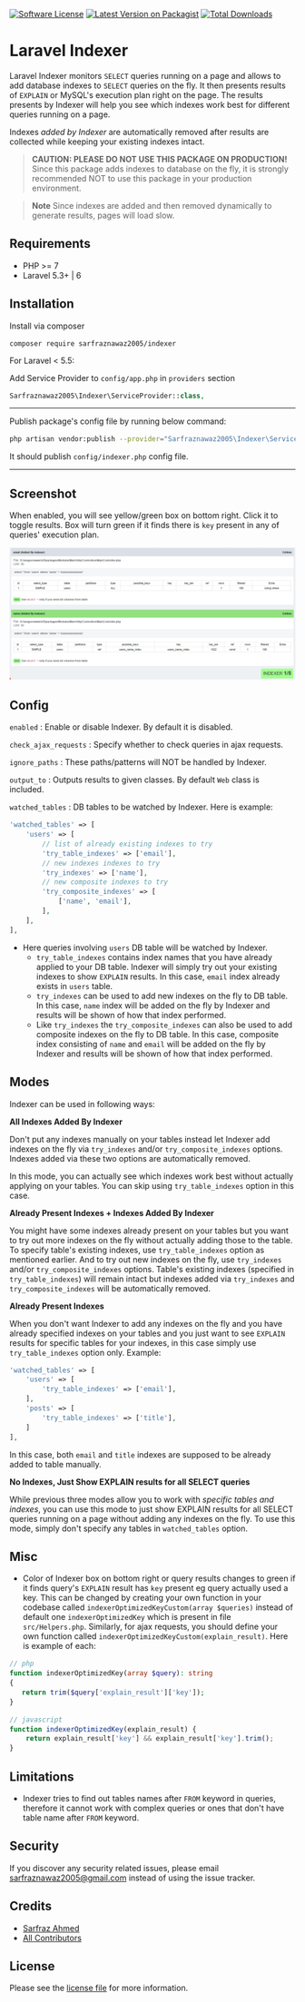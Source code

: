 [![Software License](https://img.shields.io/badge/license-MIT-brightgreen.svg?style=flat-square)](license.md)
[![Latest Version on Packagist][ico-version]][link-packagist]
[![Total Downloads][ico-downloads]][link-downloads]

# Laravel Indexer

Laravel Indexer monitors `SELECT` queries running on a page and allows to add database indexes to `SELECT` queries on the fly. It then presents results of `EXPLAIN` or MySQL's execution plan right on the page. The results presents by Indexer will help you see which indexes work best for different queries running on a page. 

Indexes *added by Indexer* are automatically removed after results are collected while keeping your existing indexes intact.

> **CAUTION: PLEASE DO NOT USE THIS PACKAGE ON PRODUCTION!** 
Since this package adds indexes to database on the fly, it is strongly recommended NOT to use this package in your production environment. 

> **Note** Since indexes are added and then removed dynamically to generate results, pages will load slow.

## Requirements ##

 - PHP >= 7
 - Laravel 5.3+ | 6

## Installation ##

Install via composer

```
composer require sarfraznawaz2005/indexer
```

For Laravel < 5.5:

Add Service Provider to `config/app.php` in `providers` section
```php
Sarfraznawaz2005\Indexer\ServiceProvider::class,
```

---

Publish package's config file by running below command:

```bash
php artisan vendor:publish --provider="Sarfraznawaz2005\Indexer\ServiceProvider"
```
It should publish `config/indexer.php` config file.

---

## Screenshot ##

When enabled, you will see yellow/green box on bottom right. Click it to toggle results. Box will turn green if it finds there is `key` present in any of queries' execution plan.

![Main Window](https://github.com/sarfraznawaz2005/indexer/blob/master/screenshot.jpg?raw=true)

## Config ##

`enabled` : Enable or disable Indexer. By default it is disabled.

`check_ajax_requests` : Specify whether to check queries in ajax requests.

`ignore_paths` : These paths/patterns will NOT be handled by Indexer.

`output_to` : Outputs results to given classes. By default `Web` class is included.

`watched_tables` : DB tables to be watched by Indexer. Here is example:

````php
'watched_tables' => [
    'users' => [
        // list of already existing indexes to try
        'try_table_indexes' => ['email'],
        // new indexes indexes to try
        'try_indexes' => ['name'],
        // new composite indexes to try
        'try_composite_indexes' => [
            ['name', 'email'],
        ],
    ],
],
````

 - Here queries involving `users` DB table will be watched by Indexer.
     - `try_table_indexes` contains index names that you have already applied to your DB table. Indexer will simply try out your existing indexes to show `EXPLAIN` results. In this case, `email` index already exists in `users` table.
     - `try_indexes` can be used to add new indexes on the fly to DB table. In this case, `name` index will be added on the fly by Indexer and results will be shown of how that index performed.
     - Like `try_indexes` the `try_composite_indexes` can also be used to add composite indexes on the fly to DB table. In this case, composite index consisting of `name` and `email` will be added on the fly by Indexer and results will be shown of how that index performed.

## Modes ##

Indexer can be used in following ways:

**All Indexes Added By Indexer**

Don't put any indexes manually on your tables instead let Indexer add indexes on the fly via `try_indexes` and/or `try_composite_indexes` options. Indexes added via these two options are automatically removed.

In this mode, you can actually see which indexes work best without actually applying on your tables. You can skip using `try_table_indexes` option in this case.

**Already Present Indexes + Indexes Added By Indexer**

You might have some indexes already present on your tables but you want to try out more indexes on the fly without actually adding those to the table. To specify table's existing indexes, use `try_table_indexes` option as mentioned earlier. And to try out new indexes on the fly, use `try_indexes` and/or `try_composite_indexes` options. Table's existing indexes (specified in `try_table_indexes`) will remain intact but indexes added via `try_indexes` and `try_composite_indexes` will be automatically removed.

**Already Present Indexes**

When you don't want Indexer to add any indexes on the fly and you have already specified indexes on your tables and you just want to see `EXPLAIN` results for specific tables for your indexes, in this case simply use `try_table_indexes` option only. Example:

````php
'watched_tables' => [
    'users' => [
        'try_table_indexes' => ['email'],
    ],
    'posts' => [
        'try_table_indexes' => ['title'],
    ]
],
````

In this case, both `email` and `title` indexes are supposed to be already added to table manually.

**No Indexes, Just Show EXPLAIN results for all SELECT queries**

While previous three modes allow you to work with *specific tables and indexes*, you can use this mode to just show EXPLAIN results for all SELECT queries running on a page without adding any indexes on the fly. To use this mode, simply don't specify any tables in `watched_tables` option.

## Misc ##

 - Color of Indexer box on bottom right or query results changes to green if it finds query's `EXPLAIN` result has `key` present eg query actually used a key. This can be changed by creating your own function in your codebase called `indexerOptimizedKeyCustom(array $queries)` instead of default one `indexerOptimizedKey` which is present in file `src/Helpers.php`. Similarly, for ajax requests, you should define your own function called `indexerOptimizedKeyCustom(explain_result)`. Here is example of each:
 
 ````php
// php
function indexerOptimizedKey(array $query): string
{
    return trim($query['explain_result']['key']);
}
 ````

````javascript
// javascript
function indexerOptimizedKey(explain_result) {
    return explain_result['key'] && explain_result['key'].trim();
}
````

## Limitations ##

* Indexer tries to find out tables names after `FROM` keyword in queries, therefore it cannot work with complex queries or ones that don't have table name after `FROM` keyword.

## Security

If you discover any security related issues, please email sarfraznawaz2005@gmail.com instead of using the issue tracker.

## Credits

- [Sarfraz Ahmed][link-author]
- [All Contributors][link-contributors]

## License

Please see the [license file](license.md) for more information.

[ico-version]: https://img.shields.io/packagist/v/sarfraznawaz2005/indexer.svg?style=flat-square
[ico-downloads]: https://img.shields.io/packagist/dt/sarfraznawaz2005/indexer.svg?style=flat-square

[link-packagist]: https://packagist.org/packages/sarfraznawaz2005/indexer
[link-downloads]: https://packagist.org/packages/sarfraznawaz2005/indexer
[link-author]: https://github.com/sarfraznawaz2005
[link-contributors]: https://github.com/sarfraznawaz2005/indexer/graphs/contributors
